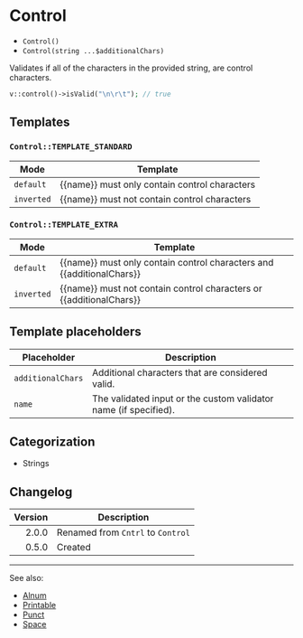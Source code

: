 # Control

- `Control()`
- `Control(string ...$additionalChars)`

Validates if all of the characters in the provided string, are control
characters.

```php
v::control()->isValid("\n\r\t"); // true
```

## Templates

### `Control::TEMPLATE_STANDARD`

| Mode       | Template                                      |
|------------|-----------------------------------------------|
| `default`  | {{name}} must only contain control characters |
| `inverted` | {{name}} must not contain control characters  |

### `Control::TEMPLATE_EXTRA`

| Mode       | Template                                                              |
|------------|-----------------------------------------------------------------------|
| `default`  | {{name}} must only contain control characters and {{additionalChars}} |
| `inverted` | {{name}} must not contain control characters or {{additionalChars}}   |

## Template placeholders

| Placeholder       | Description                                                      |
|-------------------|------------------------------------------------------------------|
| `additionalChars` | Additional characters that are considered valid.                 |
| `name`            | The validated input or the custom validator name (if specified). |

## Categorization

- Strings

## Changelog

| Version | Description                       |
|--------:|-----------------------------------|
|   2.0.0 | Renamed from `Cntrl` to `Control` |
|   0.5.0 | Created                           |

***
See also:

- [Alnum](Alnum.md)
- [Printable](Printable.md)
- [Punct](Punct.md)
- [Space](Space.md)
